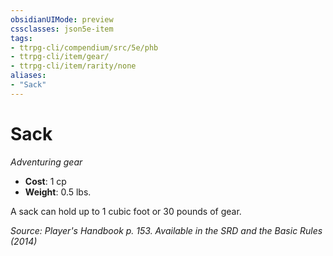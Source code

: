 ```yaml
---
obsidianUIMode: preview
cssclasses: json5e-item
tags:
- ttrpg-cli/compendium/src/5e/phb
- ttrpg-cli/item/gear/
- ttrpg-cli/item/rarity/none
aliases: 
- "Sack"
---
```

# Sack
*Adventuring gear*  

- **Cost**: 1 cp
- **Weight**: 0.5 lbs.

A sack can hold up to 1 cubic foot or 30 pounds of gear.

*Source: Player's Handbook p. 153. Available in the <span title='Systems Reference Document (5.1)'>SRD</span> and the Basic Rules (2014)*